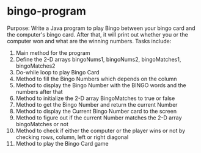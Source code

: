 # bingo-program

Purpose:
Write a Java program to play Bingo between your bingo card and
	 the computer's bingo card. After that, it will print out whether you or the computer won
	 and what are the winning numbers.
Tasks include:
1. Main method for the program
2. Define the 2-D arrays bingoNums1, bingoNums2, bingoMatches1, bingoMatches2
3. Do-while loop to play Bingo Card
4. Method to fill the Bingo Numbers which depends on the column
5. Method to display the Bingo Number with the BINGO words and the numbers after that
6. Method to initialize the 2-D array BingoMatches to true or false
7. Method to get the Bingo Number and return the current Number
8. Method to display the Current Bingo Number card to the screen
9. Method to figure out if the current Number matches the 2-D array bingoMatches or not
10. Method to check if either the computer or the player wins or not by checking rows, column, left or right diagonal
11. Method to play the Bingo Card game

